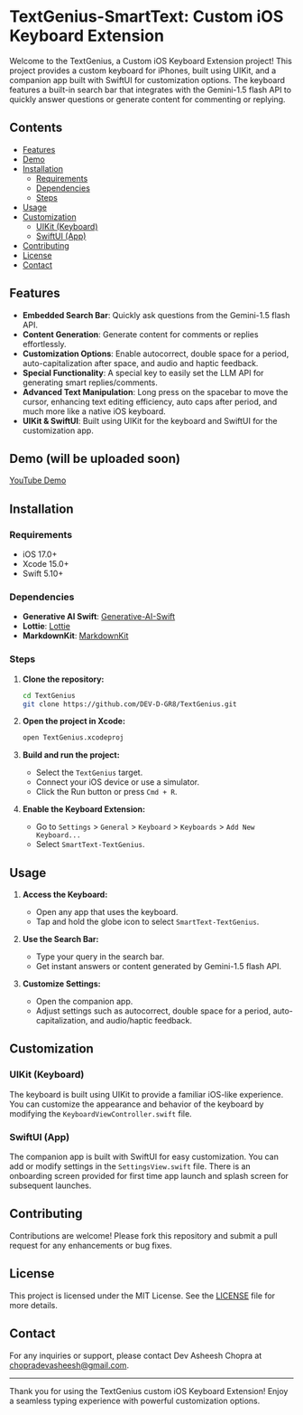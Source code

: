 # TextGenius-SmartText: Custom iOS Keyboard Extension

Welcome to the TextGenius, a Custom iOS Keyboard Extension project! This project provides a custom keyboard for iPhones, built using UIKit, and a companion app built with SwiftUI for customization options. The keyboard features a built-in search bar that integrates with the Gemini-1.5 flash API to quickly answer questions or generate content for commenting or replying.

## Contents

- [Features](#features)
- [Demo](#demo)
- [Installation](#installation)
  - [Requirements](#requirements)
  - [Dependencies](#dependencies)
  - [Steps](#steps)
- [Usage](#usage)
- [Customization](#customization)
  - [UIKit (Keyboard)](#uikit-keyboard)
  - [SwiftUI (App)](#swiftui-app)
- [Contributing](#contributing)
- [License](#license)
- [Contact](#contact)

## Features

- **Embedded Search Bar**: Quickly ask questions from the Gemini-1.5 flash API.
- **Content Generation**: Generate content for comments or replies effortlessly.
- **Customization Options**: Enable autocorrect, double space for a period, auto-capitalization after space, and audio and haptic feedback.
- **Special Functionality**: A special key to easily set the LLM API for generating smart replies/comments.
- **Advanced Text Manipulation**: Long press on the spacebar to move the cursor, enhancing text editing efficiency, auto caps after period, and much more like a native iOS keyboard.
- **UIKit & SwiftUI**: Built using UIKit for the keyboard and SwiftUI for the customization app.

## Demo (will be uploaded soon)

[YouTube Demo]()

## Installation

### Requirements

- iOS 17.0+
- Xcode 15.0+
- Swift 5.10+

### Dependencies

- **Generative AI Swift**: [Generative-AI-Swift](https://github.com/Generative-AI-Swift)
- **Lottie**: [Lottie](https://github.com/airbnb/lottie-ios)
- **MarkdownKit**: [MarkdownKit](https://github.com/bmoliveira/MarkdownKit)

### Steps

1. **Clone the repository:**
    ```bash
    cd TextGenius
    git clone https://github.com/DEV-D-GR8/TextGenius.git
    ```
2. **Open the project in Xcode:**
    ```bash
    open TextGenius.xcodeproj
    ```
3. **Build and run the project:**
    - Select the `TextGenius` target.
    - Connect your iOS device or use a simulator.
    - Click the Run button or press `Cmd + R`.

4. **Enable the Keyboard Extension:**
    - Go to `Settings` > `General` > `Keyboard` > `Keyboards` > `Add New Keyboard...`
    - Select `SmartText-TextGenius`.

## Usage

1. **Access the Keyboard:**
    - Open any app that uses the keyboard.
    - Tap and hold the globe icon to select `SmartText-TextGenius`.

2. **Use the Search Bar:**
    - Type your query in the search bar.
    - Get instant answers or content generated by Gemini-1.5 flash API.

3. **Customize Settings:**
    - Open the companion app.
    - Adjust settings such as autocorrect, double space for a period, auto-capitalization, and audio/haptic feedback.

## Customization

### UIKit (Keyboard)

The keyboard is built using UIKit to provide a familiar iOS-like experience. You can customize the appearance and behavior of the keyboard by modifying the `KeyboardViewController.swift` file.

### SwiftUI (App)

The companion app is built with SwiftUI for easy customization. You can add or modify settings in the `SettingsView.swift` file.
There is an onboarding screen provided for first time app launch and splash screen for subsequent launches.

## Contributing

Contributions are welcome! Please fork this repository and submit a pull request for any enhancements or bug fixes.

## License

This project is licensed under the MIT License. See the [LICENSE](LICENSE.md) file for more details.

## Contact

For any inquiries or support, please contact Dev Asheesh Chopra at [chopradevasheesh@gmail.com](mailto:chopradevasheesh@gmail.com).

---

Thank you for using the TextGenius custom iOS Keyboard Extension! Enjoy a seamless typing experience with powerful customization options.

